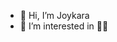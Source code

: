 - 👋 Hi, I’m Joykara
- 👀 I’m interested in 👩‍💻

<!---
joykara/joykara is a ✨ special ✨ repository because its `README.md` (this file) appears on your GitHub profile.
You can click the Preview link to take a look at your changes.
--->

